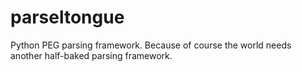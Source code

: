 # parseltongue

Python PEG parsing framework. Because of course the world needs another half-baked parsing framework.
